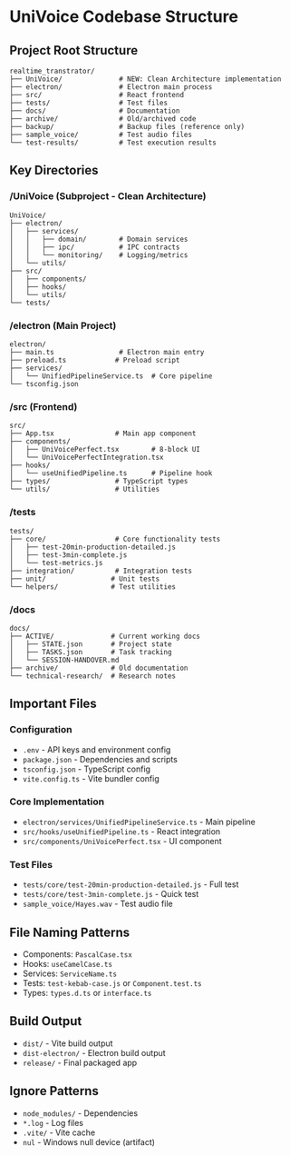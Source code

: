 # UniVoice Codebase Structure

## Project Root Structure
```
realtime_transtrator/
├── UniVoice/              # NEW: Clean Architecture implementation
├── electron/              # Electron main process
├── src/                   # React frontend
├── tests/                 # Test files
├── docs/                  # Documentation
├── archive/               # Old/archived code
├── backup/                # Backup files (reference only)
├── sample_voice/          # Test audio files
└── test-results/          # Test execution results
```

## Key Directories

### /UniVoice (Subproject - Clean Architecture)
```
UniVoice/
├── electron/
│   ├── services/
│   │   ├── domain/        # Domain services
│   │   ├── ipc/           # IPC contracts
│   │   └── monitoring/    # Logging/metrics
│   └── utils/
├── src/
│   ├── components/
│   ├── hooks/
│   └── utils/
└── tests/
```

### /electron (Main Project)
```
electron/
├── main.ts                # Electron main entry
├── preload.ts            # Preload script
├── services/
│   └── UnifiedPipelineService.ts  # Core pipeline
└── tsconfig.json
```

### /src (Frontend)
```
src/
├── App.tsx               # Main app component
├── components/
│   ├── UniVoicePerfect.tsx        # 8-block UI
│   └── UniVoicePerfectIntegration.tsx
├── hooks/
│   └── useUnifiedPipeline.ts      # Pipeline hook
├── types/                # TypeScript types
└── utils/                # Utilities
```

### /tests
```
tests/
├── core/                 # Core functionality tests
│   ├── test-20min-production-detailed.js
│   ├── test-3min-complete.js
│   └── test-metrics.js
├── integration/          # Integration tests
├── unit/                # Unit tests
└── helpers/             # Test utilities
```

### /docs
```
docs/
├── ACTIVE/              # Current working docs
│   ├── STATE.json       # Project state
│   ├── TASKS.json       # Task tracking
│   └── SESSION-HANDOVER.md
├── archive/             # Old documentation
└── technical-research/  # Research notes
```

## Important Files

### Configuration
- `.env` - API keys and environment config
- `package.json` - Dependencies and scripts
- `tsconfig.json` - TypeScript config
- `vite.config.ts` - Vite bundler config

### Core Implementation
- `electron/services/UnifiedPipelineService.ts` - Main pipeline
- `src/hooks/useUnifiedPipeline.ts` - React integration
- `src/components/UniVoicePerfect.tsx` - UI component

### Test Files
- `tests/core/test-20min-production-detailed.js` - Full test
- `tests/core/test-3min-complete.js` - Quick test
- `sample_voice/Hayes.wav` - Test audio file

## File Naming Patterns
- Components: `PascalCase.tsx`
- Hooks: `useCamelCase.ts`
- Services: `ServiceName.ts`
- Tests: `test-kebab-case.js` or `Component.test.ts`
- Types: `types.d.ts` or `interface.ts`

## Build Output
- `dist/` - Vite build output
- `dist-electron/` - Electron build output
- `release/` - Final packaged app

## Ignore Patterns
- `node_modules/` - Dependencies
- `*.log` - Log files
- `.vite/` - Vite cache
- `nul` - Windows null device (artifact)